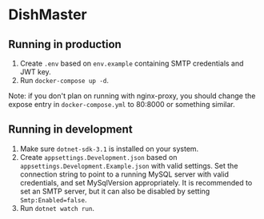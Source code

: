 # DishMaster
## Running in production
1. Create `.env` based on `env.example` containing SMTP credentials and JWT key.
2. Run `docker-compose up -d`.

Note: if you don't plan on running with nginx-proxy, you should change the expose entry in `docker-compose.yml` to 80:8000 or something similar.

## Running in development
1. Make sure `dotnet-sdk-3.1` is installed on your system.
2. Create `appsettings.Development.json` based on `appsettings.Development.Example.json` with valid settings. Set the connection string to point to a running MySQL server with valid credentials, and set MySqlVersion appropriately. It is recommended to set an SMTP server, but it can also be disabled by setting `Smtp:Enabled=false`.
3. Run `dotnet watch run`.
